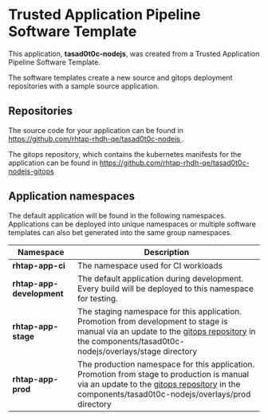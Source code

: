 # Trusted Application Pipeline Software Template

This application, **tasad0t0c-nodejs**, was created from a Trusted Application Pipeline Software Template.

The software templates create a new source and gitops deployment repositories with a sample source application. 

## Repositories

The source code for your application can be found in [https://github.com/rhtap-rhdh-qe/tasad0t0c-nodejs ](https://github.com/rhtap-rhdh-qe/tasad0t0c-nodejs ).
 
The gitops repository, which contains the kubernetes manifests for the application can be found in 
[https://github.com/rhtap-rhdh-qe/tasad0t0c-nodejs-gitops ](https://github.com/rhtap-rhdh-qe/tasad0t0c-nodejs-gitops ) 

## Application namespaces 

The default application will be found in the following namespaces. Applications can be deployed into unique namespaces or multiple software templates can also bet generated into the same group namespaces.  

|  Namespace   |  Description   |  
| -------- | -------- |
| **rhtap-app-ci** | The namespace used for CI workloads |
| **rhtap-app-development** | The default application during development. Every build will be deployed to this namespace for testing. |
| **rhtap-app-stage** | The staging namespace for this application. Promotion from development to stage is manual via an update to the [gitops repository](https://github.com/rhtap-rhdh-qe/tasad0t0c-nodejs-gitops ) in the components/tasad0t0c-nodejs/overlays/stage directory |
| **rhtap-app-prod** | The production namespace for this application. Promotion from stage to production is manual via an update to the [gitops repository](https://github.com/rhtap-rhdh-qe/tasad0t0c-nodejs-gitops ) in the components/tasad0t0c-nodejs/overlays/prod directory |